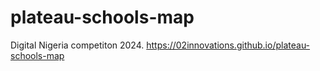 # plateau-schools-map
Digital Nigeria competiton 2024. https://02innovations.github.io/plateau-schools-map

